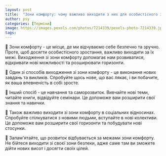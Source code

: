 ```yaml
---
layout: post
title:  "Зони комфорту: чому важливо виходити з них для особистісного зростання."
author: psy
categories: [Терміни]
image: https://images.pexels.com/photos/7214339/pexels-photo-7214339.jpeg?auto=compress&cs=tinysrgb&fit=crop&h=627&w=1200
tags: 
---
```


🌟 Зони комфорту - це місце, де ми відчуваємо себе безпечно та зручно. Проте, щоб досягти особистісного зростання, важливо виходити за їх межі. Виходження зі зони комфорту допомагає нам розвиватися, відкривати нові можливості та розширювати горизонти.

💪 Один зі способів виходження зі зони комфорту - це виконання нових завдань та викликів. Спробуйте щось нове, що вас лякає, і ви побачите, як ваша впевненість в собі зросте.

🧠 Інший спосіб - це навчання та саморозвиток. Вивчайте нові теми, читайте книги, відвідуйте семінари. Це допоможе вам розширити свої знання та навички.

👫 Також важливо виходити зі зони комфорту в соціальних відносинах. Спробуйте спілкуватися з новими людьми, вступайте в нові колективи. Це допоможе вам розширити свої горизонти та побудувати нові стосунки.

🌈 Запам'ятайте, що розвиток відбувається за межами зони комфорту. Не бійтеся виходити зі своєї зони безпеки, адже саме там ви зможете дійти нових висот і досягти своїх цілей.


